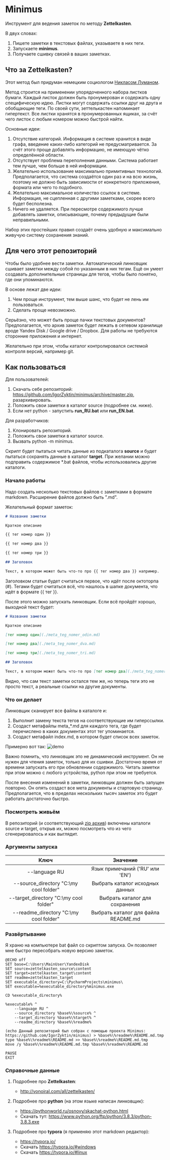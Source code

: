 # Minimus

Инструмент для ведения заметок по методу **Zettelkasten**.

В двух словах:
1. Пишете заметки в текстовых файлах, указываете в них теги.
1. Запускаете **minimus**.
1. Получаете сшивку связей в ваших заметках. 

## Что за **Zettelkasten**?

Этот метод был придуман немецким социологом [Никласом Луманом](https://ru.wikipedia.org/wiki/%D0%9B%D1%83%D0%BC%D0%B0%D0%BD,_%D0%9D%D0%B8%D0%BA%D0%BB%D0%B0%D1%81).

Метод строится на применении упорядоченного набора листков бумаги. Каждый листок должен быть пронумерован и содержать одну специфическую идею. Листки могут содержать ссылки друг на друга и обобщающие теги. По своей сути, зеттелькастен напоминает гипертекст. Все листки хранятся в пронумерованных ящиках, за счёт чего листок с любым номером можно быстрой найти. 

Основные идеи:

1. Отсутствие категорий. Информация в системе хранится в виде графа, введение каких-либо категорий не предусматривается. За счёт этого проще добавлять информацию, не имеющую чётко определённой области.
2. Отсутствует проблема переполнения данными. Система работает тем лучше, чем больше в ней информации.
3. Желательно использование максимально примитивных технологий. Предполагается, что система создаётся один раз и на всю жизнь, поэтому не должно быть зависимости от конкретного приложения, формата или чего то подобного.
4. Желательно максимальное количество ссылок в системе. Информация, не сцепленная с другими заметками, скорее всего будет бесполезна.
5. Ничего не удаляется. При пересмотре содержимого лучше добавлять заметки, описывающие, почему предыдущие были неправильными.

Набор этих простейших правил создаёт очень удобную и максимально живучую систему сохранения знаний.

## Для чего этот репозиторий

Чтобы было удобнее вести заметки. Автоматический линковщик сшивает заметки между собой по указанным в них тегам. 
Ещё он умеет создавать дополнительные страницы для тегов, чтобы было понятно, где они упоминаются.

В основе лежат две идеи:
1. Чем проще инструмент, тем выше шанс, что будет не лень им пользоваться.
1. Сделать проще невозможно.

Серьёзно, что может быть проще пачки текстовых документов? 
Предполагается, что архив заметок будет лежать в сетевом хранилище вроде Yandex Disk / Google drive / Dropbox. 
Для работы не требуются сторонние приложения и интернет.

Желательно при этом, чтобы каталог контролировался системой контроля версий, например git.

## Как пользоваться

Для пользователей:
   1. Скачать себе репозиторий: https://github.com/IgorZyktin/minimus/archive/master.zip, разархивировать.
   2. Положить свои заметки в каталог source (подробнее см. ниже).
   3. Если нет python - запустить **run_RU.bat** или **run_EN.bat**.

Для разработчиков:
   1. Клонировать репозиторий.
   2. Положить свои заметки в каталог source.
   2. Вызвать python -m minimus.

Скрипт будет пытаться читать данные из подкаталога **source** и будет пытаться сохранять данные в каталог **target**. 
При желании можно подправить содержимое *.bat файлов, чтобы использовались другие каталоги.

### Начало работы

Надо создать несколько текстовых файлов с заметками в формате markdown. 
Расширение файлов должно быть ".md".
 
Желательный формат заметок:
```markdown
# Название заметки

Краткое описание

{{ тег номер один }}

{{ тег номер два }}

{{ тег номер три }}

## Заголовок

Текст, в котором может быть что-то про {{ тег номер два }} например.
```

Заголовком статьи будет считаться первое, что идёт после октоторпа (#). Тегами будет считаться всё, что нашлось в шапке документа, что идёт в формате {{ тег }}.

После этого можно запускать линковщик. Если всё пройдёт хорошо, выходной текст будет:
```markdown
# Название заметки

Краткое описание

[тег номер один](./meta_teg_nomer_odin.md)

[тег номер два](./meta_teg_nomer_dva.md)

[тег номер три](./meta_teg_nomer_tri.md)

## Заголовок

Текст, в котором может быть что-то про [тег номер два](./meta_teg_nomer_dva.md) например.
```
Видно, что сам текст заметки остался тем же, но теперь теги это не просто текст, а реальные ссылки на другие документы.

### Что он делает

Линковщик сканирует все файлы в каталоге и:
1. Выполнит замену текста тегов на соответствующие им гиперссылки.
1. Создаст метафайлы meta_*.md для каждого тега, где будет перечислено в каких документах этот тег упоминается.
1. Создаст метафайл index.md, в котором будет список всех заметок.

Примерно вот так:
![demo](./demo.png)

Важно помнить, что линковщик это не динамический инструмент. Он не нужен для чтения заметок, только для их сшивки. Достаточно время от времени запускать его при обновлении содержимого. Читать заметки при этом можно с любого устройства, python при этом не требуется. 

После внесения изменений в заметки, линковщик должен быть запущен повторно. Он опять создаст все мета документы и стартовую страницу. Предполагается, что в пределах нескольких тысяч заметок это будет работать достаточно быстро. 

### Посмотреть живьём

В репозиторий (и соответствующий [zip архив](https://github.com/IgorZyktin/minimus/archive/master.zip)) 
включены каталоги source и target, открыв их, можно посмотреть что из чего сгенерировалось и как выглядит.

### Аргументы запуска

  Ключ | Значение
:--------------------------------------:|:-----------------------------------:
--language RU                           |  Язык примечаний ('RU' или 'EN')
--source_directory "C:\my cool folder"  | Выбрать каталог исходных данных
--target_directory "C:\my cool folder"  | Выбрать каталог для сохранения
--readme_directory "C:\my cool folder"  | Выбрать каталог для файла README.md
 
### Развёртывание

Я храню на компьютере bat файл со скриптом запуска. 
Он позволяет мне быстро пересобрать новую версию заметок.

```batch
@ECHO off
SET base=C:\Users\MainUser\YandexDisk
SET source=zettelkasten_source\content
SET target=zettelkasten_target\content
SET readme=zettelkasten_target
SET executable_directory=C:\PycharmProjects\minimus\
SET executable=%executable_directory%minimus.exe

CD %executable_directory%

%executable% ^
    --language RU ^
    --source_directory %base%\%source% ^
    --target_directory %base%\%target% ^
	--readme_directory %base%\%readme%

(echo Данный репозиторий был собран с помощью проекта Minimus: https://github.com/IgorZyktin/minimus) > %base%\%readme%\README.md.tmp
type %base%\%readme%\README.md >> %base%\%readme%\README.md.tmp
move /y %base%\%readme%\README.md.tmp %base%\%readme%\README.md

PAUSE
EXIT
```

### Справочные данные

1. Подробнее про **Zettelkasten**: 
    * http://vonoiral.com/all/zettelkasten/
    
1. Подробнее про **python** (на этом языке написан линковщик): 
    * https://pythonworld.ru/osnovy/skachat-python.html
    * Скачать тут: https://www.python.org/ftp/python/3.8.3/python-3.8.3.exe
    
1. Подробнее про **typora** (я применяю этот markdown редактор):
    * https://typora.io/
    * Скачать https://typora.io/#windows
    * Скачать https://typora.io/#linux
